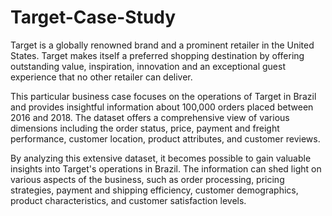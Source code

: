 # Target-Case-Study
Target is a globally renowned brand and a prominent retailer in the United States. Target makes itself a preferred shopping destination by offering outstanding value, inspiration, innovation and an exceptional guest experience that no other retailer can deliver.

This particular business case focuses on the operations of Target in Brazil and provides insightful information about 100,000 orders placed between 2016 and 2018. The dataset offers a comprehensive view of various dimensions including the order status, price, payment and freight performance, customer location, product attributes, and customer reviews.

By analyzing this extensive dataset, it becomes possible to gain valuable insights into Target's operations in Brazil. The information can shed light on various aspects of the business, such as order processing, pricing strategies, payment and shipping efficiency, customer demographics, product characteristics, and customer satisfaction levels.
